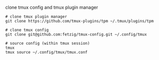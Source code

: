 clone tmux config and tmux plugin manager
```shell
# clone tmux plugin manager
git clone https://github.com/tmux-plugins/tpm ~/.tmux/plugins/tpm

# clone tmux config
git clone git@github.com:fetzig/tmux-config.git ~/.config/tmux

# source config (within tmux session)
tmux
tmux source ~/.config/tmux/tmux.conf
```
